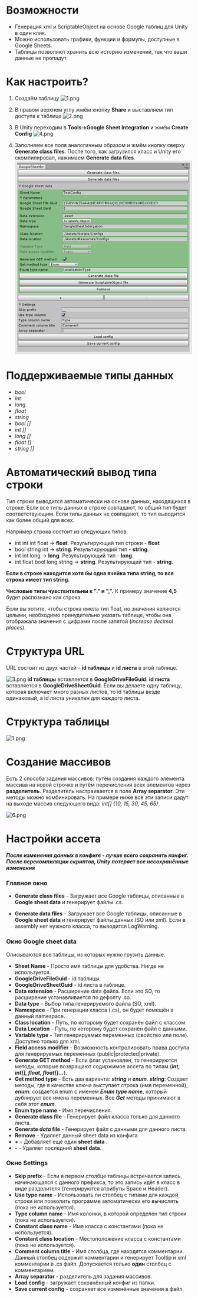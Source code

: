 # Возможности #

* Генерация xml и ScriptableObject на основе Google таблиц для Unity в один клик.
* Можно использовать графики, функции и формулы, доступные в Google Sheets.
* Таблицы позволяют хранить всю историю изменений, так что ваши данные не пропадут.

# Как настроить? #

1. Создаём таблицу 
![1.png](https://bitbucket.org/repo/gLan95/images/3915615596-1.png)

2. В правом верхнем углу жмём кнопку **Share** и выставляем тип доступа к таблице 
![2.png](https://bitbucket.org/repo/gLan95/images/651845763-2.png)

3. В Unity переходим в **Tools->Google Sheet Integration** и жмём **Create Config** 
![4.png](https://bitbucket.org/repo/gLan95/images/3689851442-4.png)

4. Заполняем все поля аналогичным образом и жмём кнопку сверху **Generate class files**. После того, как загрузился класс и Unity его скомпилировал, нажимаем **Generate data files**. 
![5.png](readme/PluginView.png)

# Поддерживаемые типы данных #

* *bool*
* *int*
* *long*
* *float*
* *string*
* *bool []*
* *int []*
* *long []*
* *float []*
* *string []*

# Автоматический вывод типа строки #

Тип строки выводится автоматически на основе данных, находящихся в строке.
Если все типы данных в строке совпадают, то общий тип будет соответствующим.
Если типы данных не совпадают, то тип выводится как более общий для всех. 

Например строка состоит из следующих типов:

* int int int float -> **float**. Результирующий тип строки - **float**
* bool string int -> **string**. Результирующий тип - **string**. 
* int int long -> **long**. Результирующий тип - **long**. 
* int float bool long string -> **string**. Результирующий тип - **string**. 

**Если в строке находится хотя бы одна ячейка типа string, то вся строка имеет тип string.**

**Числовые типы чувствительны к "." и ",".** К примеру значение **4,5** будет распознано как строка.

Если вы хотите, чтобы строка имела тип float, но значения являются целыми, необходимо принудительно указать таблице, чтобы она отображала значения с цифрами после запятой (*increase decimal places*).

# Структура URL #

URL состоит из двух частей - **id таблицы** и **id листа** в этой таблице.

![3.png](https://bitbucket.org/repo/gLan95/images/4070177516-3.png)
**id таблицы** вставляется в **GoogleDriveFileGuid**.
**id листа** вставляется в **GoogleDriveSheetGuid**.
Если вы делаете одну таблицу, которая включает много разных листов, то id таблицы везде одинаковый, а id листа уникален для каждого листа.


# Структура таблицы #

![1.png](https://bitbucket.org/repo/gLan95/images/801700501-1.png)

# Создание массивов #

Есть 2 способа задания массивов: путём создания каждого элемента массива на новой строчке и путём перечисления всех элементов через **разделитель**. Разделитель настраивается в поле **Array separator**.
Эти методы можно комбинировать. На примере ниже все эти записи дадут на выходе массив следующего вида: 
*int[] {10, 15, 30, 45, 65}*.

![6.png](https://bitbucket.org/repo/gLan95/images/1438483726-6.png)

# Настройки ассета #

***После изменения данных в конфиге - лучше всего сохранить конфиг. После перекомпиляции скриптов, Unity потеряет все несохранённые изменения***

### Главное окно ###

* **Generate class files** - Загружает все Google таблицы, описанные в **Google sheet data** и генерирует файлы .cs.

* **Generate data files** - Загружает все Google таблицы, описанные в **Google sheet data** и генерирует файлы данных (SO или xml). Если в assembly нет нужного класса, то выводится LogWarning.

### Окно **Google sheet data** ###

Описываются все таблицы, из которых нужно грузить данные.

* **Sheet Name** - Просто имя таблицы для удобства. Нигде не используется.
* **GoogleDriveFileGuid** - id таблицы.
* **GoogleDriveSheetGuid** - id листа в таблице.
* **Data extension** - Расширение data файла. Если это SO, то расширение устанавливается по дефолту .so.
* **Data type** - Выбор типа генерируемого файла (SO, xml).
* **Namespace** - При генерации класса (.cs), он будет помещён в данный namespace.
* **Class location** - Путь, по которому будет сохранён файл с классом.
* **Data Location** - Путь, по которому будет сохранён файл с данными.
* **Variable type** - Тип генерируемых переменных (свойство или поле). Доступно только для xml.
* **Field access modifier** - Возможность контролировать права доступа для генерируемых переменных (public|protected|private).
* **Generate GET method** - Если флаг установлен, то генерируются методы, которые возвращают содиржимое ассета по типам (***int, int[], float, float[]...***).
* **Get method type** - Есть два варианта: ***string*** и ***enum***.
***string***: Создает методы, где в качестве ключа выступает строка (имя переменной);
***enum***: создается enum с именем ***Enum type name***, который дублирует все имена переменных. Все ***Get*** методы принимают в себя этот ***enum***.
* **Enum type name** - Имя перечисления.
* **Generate class file** - Генерирует файл класса только для данного листа.
* **Generate *data* file** - Генерирует файл с данными для данного листа.
* **Remove** - Удаляет данный sheet data из конфига.
* **+** - Добавляет ещё один **sheet data** .
* **-** - Удаляет последний **sheet data**.

### Окно **Settings** ###

* **Skip prefix** - Если в первом столбце таблицы встречается запись, начинающаяся с данного префикса, то это запись идёт в класс в виде разделителя (генерируются атрибуты Space и Header).
* **Use type name** - Использовать ли столбец с типами для каждой строки или позволить программе автоматически его вычислять (пока не используется).
* **Type column name** - Имя колонки, в которой определен тип строки (пока не используется).
* **Constant class name** - Имя класса с константами (пока не используется).
* **Constant class location** - Местоположение класса с константами (пока не используется).
* **Comment column title** - Имя столбца, где находятся комментарии. Данный столбец содержит комментарии и генерирует Tooltip и xml комментарии в .cs файл. Допускается только **один** столбец с комментарием.
* **Array separator** - разделитель для задания массивов.
* **Load config** - загружает сохранённый конфиг из папки.
* **Save current config** - сохраняет все изменённые значения в файл.